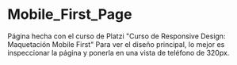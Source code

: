 # Mobile_First_Page
Página hecha con el curso de Platzi "Curso de Responsive Design: Maquetación Mobile First"
Para ver el diseño principal, lo mejor es inspeccionar la página y ponerla en una vista de teléfono de 320px.
